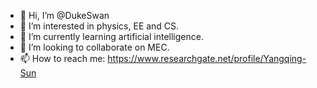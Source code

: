 - 👋 Hi, I’m @DukeSwan
- 👀 I’m interested in physics, EE and CS.
- 🌱 I’m currently learning artificial intelligence.
- 💞️ I’m looking to collaborate on MEC.
- 📫 How to reach me:
https://www.researchgate.net/profile/Yangqing-Sun

<!---
DukeSwan/DukeSwan is a ✨ special ✨ repository because its `README.md` (this file) appears on your GitHub profile.
You can click the Preview link to take a look at your changes.
--->
